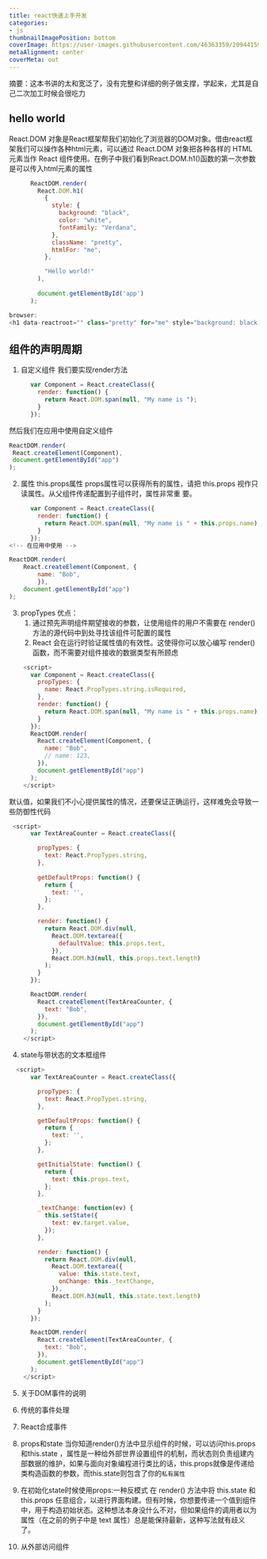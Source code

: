 ```yaml
---
title: react快速上手开发
categories:
- js
thumbnailImagePosition: bottom
coverImage: https://user-images.githubusercontent.com/46363359/209441599-8240edd3-c8b8-437e-93df-ef48502cb631.jpg
metaAlignment: center
coverMeta: out
---
```


摘要：这本书讲的太和宽泛了，没有完整和详细的例子做支撑，学起来，尤其是自己二次加工时候会很吃力

<!-- more -->
<!-- toc -->

## hello world

React.DOM 对象是React框架帮我们初始化了浏览器的DOM对象。借由react框架我们可以操作各种html元素，可以通过 React.DOM 对象把各种各样的 HTML 元素当作 React 组件使用。在例子中我们看到React.DOM.h1()函数的第一次参数是可以传入html元素的属性
```js
      ReactDOM.render(
        React.DOM.h1(
          {
            style: {
              background: "black",
              color: "white",
              fontFamily: "Verdana",
            },
            className: "pretty",
            htmlFor: "me",
          },

          "Hello world!"
        ),      
        
        document.getElementById('app')
      );

browser:
<h1 data-reactroot="" class="pretty" for="me" style="background: black; color: white; font-family: Verdana;">Hello world!</h1>
```

## 组件的声明周期

1. 自定义组件
我们要实现render方法
```js
      var Component = React.createClass({
        render: function() {
          return React.DOM.span(null, "My name is ");
        }
      });

```
然后我们在应用中使用自定义组件
```js
ReactDOM.render(
 React.createElement(Component), 
 document.getElementById("app") 
);
```

2. 属性 this.props属性
props属性可以获得所有的属性，请把 this.props 视作只读属性。从父组件传递配置到子组件时，属性非常重
要。
```js
      var Component = React.createClass({
        render: function() {
          return React.DOM.span(null, "My name is " + this.props.name);
        }
      });
<!-- 在应用中使用 -->

ReactDOM.render( 
    React.createElement(Component, { 
        name: "Bob", 
        }), 
    document.getElementById("app") 
);
```

3. propTypes
优点：
    1. 通过预先声明组件期望接收的参数，让使用组件的用户不需要在 render() 方法的源代码中到处寻找该组件可配置的属性
    2. React 会在运行时验证属性值的有效性。这使得你可以放心编写 render() 函数，而不需要对组件接收的数据类型有所顾虑


```js
    <script>
      var Component = React.createClass({
        propTypes: {
          name: React.PropTypes.string.isRequired,
        },
        render: function() {
          return React.DOM.span(null, "My name is " + this.props.name);
        }
      });
      ReactDOM.render(
        React.createElement(Component, {
          name: "Bob",
          // name: 123,
        }),
        document.getElementById("app")
      );
    </script>
```
默认值，如果我们不小心提供属性的情况，还要保证正确运行，这样难免会导致一些防御性代码
```js
 <script>
      var TextAreaCounter = React.createClass({

        propTypes: {
          text: React.PropTypes.string,
        },
        
        getDefaultProps: function() {
          return {
            text: '',
          };
        },

        render: function() {
          return React.DOM.div(null,
            React.DOM.textarea({
              defaultValue: this.props.text,
            }),
            React.DOM.h3(null, this.props.text.length)
          );
        }
      });

      ReactDOM.render(
        React.createElement(TextAreaCounter, {
          text: "Bob",
        }),
        document.getElementById("app")
      );
    </script>
```

4. state与带状态的文本框组件

```js
  <script>
      var TextAreaCounter = React.createClass({

        propTypes: {
          text: React.PropTypes.string,
        },

        getDefaultProps: function() {
          return {
            text: '',
          };
        },

        getInitialState: function() {
          return {
            text: this.props.text,
          };
        },

        _textChange: function(ev) {
          this.setState({
            text: ev.target.value,
          });
        },

        render: function() {
          return React.DOM.div(null,
            React.DOM.textarea({
              value: this.state.text,
              onChange: this._textChange,
            }),
            React.DOM.h3(null, this.state.text.length)
          );
        }
      });

      ReactDOM.render(
        React.createElement(TextAreaCounter, {
          text: "Bob",
        }),
        document.getElementById("app")
      );
    </script>
```


5. 关于DOM事件的说明
  1. 传统的事件处理
  2. React合成事件

6. props和state
当你知道render()方法中显示组件的时候，可以访问this.props和this.state ，属性是一种给外部世界设置组件的机制，而状态则负责组建内部数据的维护，如果与面向对象编程进行类比的话，this.props就像是传递给类构造函数的参数，而this.state则包含了你的`私有属性`

7. 在初始化state时候使用props:一种反模式
在 render() 方法中将 this.state 和 this.props 任意组合，以进行界面构建。但有时候，你想要传递一个值到组件中，用于构造初始状态。这种想法本身没什么不对，但如果组件的调用者以为属性（在之前的例子中是 text 属性）总是能保持最新，这种写法就有歧义了。

8. 从外部访问组件